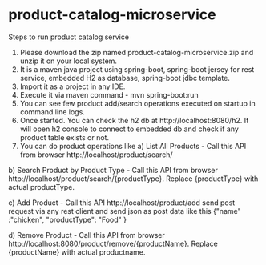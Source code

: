 # product-catalog-microservice

Steps to run product catalog service
1. Please download the zip named product-catalog-microservice.zip and unzip it on your
local system.
2. It is a maven java project using spring-boot, spring-boot jersey for rest service,
embedded H2 as database, spring-boot jdbc template.
3. Import it as a project in any IDE.
4. Execute it via maven command - mvn spring-boot:run
5. You can see few product add/search operations executed on startup in command line
logs.
6. Once started. You can check the h2 db at http://localhost:8080/h2. It will open h2
console to connect to embedded db and check if any product table exists or not.
7. You can do product operations like 
a) List All Products - Call this API from browser http://localhost/product/search/

b) Search Product by Product Type - Call this API from browser
http://localhost/product/search/{productType}. Replace {productType} with actual productType.

c) Add Product - Call this API http://localhost/product/add
send post request via any rest client and send json as post data like this 
{"name" :"chicken", "productType": "Food" }

d) Remove Product - Call this API from browser http://localhost:8080/product/remove/{productName}. Replace {productName} with actual productname.


